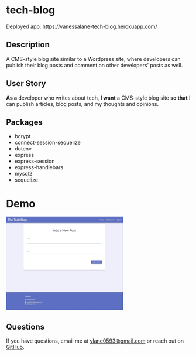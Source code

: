 # tech-blog
Deployed app: https://vanessalane-tech-blog.herokuapp.com/

## Description
A CMS-style blog site similar to a Wordpress site, where developers can publish their blog posts and comment on other developers’ posts as well.

## User Story
**As a** developer who writes about tech, **I want** a CMS-style blog site **so that** I can publish articles, blog posts, and my thoughts and opinions.

## Packages
- bcrypt
- connect-session-sequelize
- dotenv
- express
- express-session
- express-handlebars
- mysql2
- sequelize

# Demo
![gif of the app](https://github.com/vanessalane/tech-blog/blob/master/tech-blog-demo.gif)

## Questions
If you have questions, email me at [vlane0593@gmail.com](mailto:vlane0593@gmail.com) or reach out on [GitHub](https://www.github.com/vanessalane).
